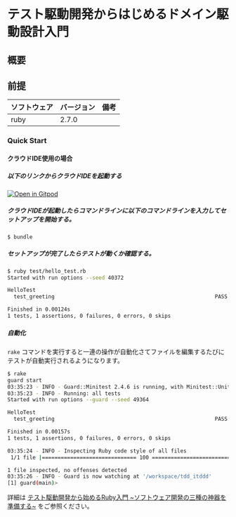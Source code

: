 # テスト駆動開発からはじめるドメイン駆動設計入門

## 概要

## 前提

| ソフトウェア   | バージョン | 備考 |
| :------------- | :--------- | :--- |
| ruby         | 2.7.0     |      |

### Quick Start

#### クラウドIDE使用の場合

##### 以下のリンクからクラウドIDEを起動する

[![Open in Gitpod](https://gitpod.io/button/open-in-gitpod.svg)](https://gitpod.io/#https://github.com/k2works/tdd_itddd)

##### クラウドIDEが起動したらコマンドラインに以下のコマンドラインを入力してセットアップを開始する。

```bash
$ bundle
```

##### セットアップが完了したらテストが動くか確認する。

```bash
$ ruby test/hello_test.rb 
Started with run options --seed 40372

HelloTest
  test_greeting                                                   PASS (0.00s)

Finished in 0.00124s
1 tests, 1 assertions, 0 failures, 0 errors, 0 skips
```

##### 自動化

`rake` コマンドを実行すると一連の操作が自動化さてファイルを編集するたびにテストが自動実行されるようになります。

```bash
$ rake
guard start
03:35:23 - INFO - Guard::Minitest 2.4.6 is running, with Minitest::Unit 5.14.0!
03:35:23 - INFO - Running: all tests
Started with run options --guard --seed 49364

HelloTest
  test_greeting                                                   PASS (0.00s)

Finished in 0.00157s
1 tests, 1 assertions, 0 failures, 0 errors, 0 skips

03:35:24 - INFO - Inspecting Ruby code style of all files
 1/1 file |============================== 100 ===============================>| Time: 00:00:00 

1 file inspected, no offenses detected
03:35:26 - INFO - Guard is now watching at '/workspace/tdd_itddd'
[1] guard(main)> 
```

詳細は [テスト駆動開発から始めるRuby入門 ~ソフトウェア開発の三種の神器を準備する~](https://qiita.com/k2works/items/385dc16333e065d69bd6) をご参照ください。